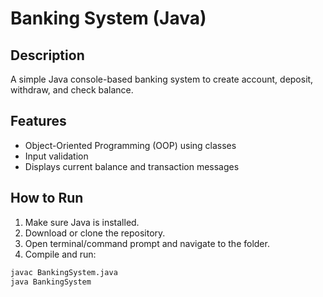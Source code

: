 # Banking System (Java)

## Description
A simple Java console-based banking system to create account, deposit, withdraw, and check balance.

## Features
- Object-Oriented Programming (OOP) using classes
- Input validation
- Displays current balance and transaction messages

## How to Run
1. Make sure Java is installed.
2. Download or clone the repository.
3. Open terminal/command prompt and navigate to the folder.
4. Compile and run:

```bash
javac BankingSystem.java
java BankingSystem
